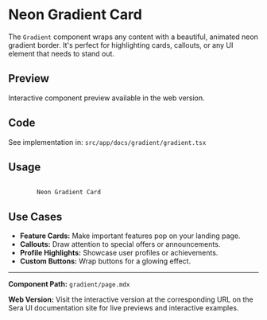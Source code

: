 # Neon Gradient Card 

The `Gradient` component wraps any content with a beautiful, animated neon gradient border. It's perfect for highlighting cards, callouts, or any UI element that needs to stand out.

## Preview

Interactive component preview available in the web version.

## Code

See implementation in: `src/app/docs/gradient/gradient.tsx`

## Usage

```tsx

        Neon Gradient Card

```

## Use Cases

- **Feature Cards:** Make important features pop on your landing page.
- **Callouts:** Draw attention to special offers or announcements.
- **Profile Highlights:** Showcase user profiles or achievements.
- **Custom Buttons:** Wrap buttons for a glowing effect.

---

**Component Path:** `gradient/page.mdx`

**Web Version:** Visit the interactive version at the corresponding URL on the Sera UI documentation site for live previews and interactive examples.
